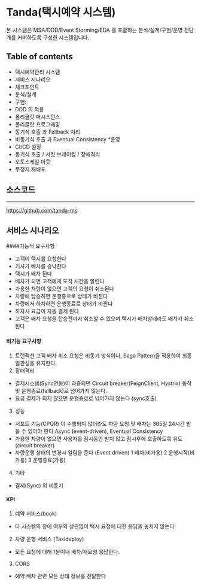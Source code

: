 Tanda(택시예약 시스템)
======================
본 시스템은 MSA/DDD/Event Storming/EDA 를 포괄하는 분석/설계/구현/운영 전단계를 커버하도록 구성한 시스템입니다.
  
## Table of contents

 * 택시예약관리 시스템
  * 서비스 시나리오
  * 체크포인트
  * 분석/설계
  * 구현:
   * DDD 의 적용
   * 폴리글랏 퍼시스턴스
   * 폴리글랏 프로그래밍
   * 동기식 호출 과 Fallback 처리
   * 비동기식 호출 과 Eventual Consistency
 *운영
  * CI/CD 설정
  * 동기식 호출 / 서킷 브레이킹 / 장애격리
  * 오토스케일 아웃
  * 무정지 재배포
  
 ## 소스코드
 ---
 https://github.com/tanda-ms
 
 ## 서비스 시나리오
 
 ####기능적 요구사항
 
 - 고객이 택시를 요청한다
 - 기사가 배차를 승낙한다
 - 택시가 배차 된다
 - 배차가 되면 고객에게 도착 시간을 알린다
 - 가용한 차량이 없으면 고객의 요청이 취소된다
 - 차량에 탑승하면 운행중으로 상태가 바뀐다
 - 차량에서 하차하면 운행종료로 상태가 바뀐다
 - 하차시 요금이 자동 결제 된다
 - 고객은 배차 요청을 탑승전까지 취소할 수 있으며 택시가 배차상태라도 배차가 취소된다
 
#### 비기능 요구사항
 
  1. 트랜잭션
   고객 배차 취소 요청은 비동기 방식이나, Saga Pattern을 적용하여 최종 일관성을 유지한다.  
  2. 장애격리
   - 결제시스템(Sync연동)이 과중되면 Circuit breaker(FeignClient, Hystrix) 동작 및 운행종료(fallback)로 넘어가지 않는다.
   - 요금 결제가 되지 않으면 운행종료로 넘어가지 않는다 (sync호출)
  3. 성능 
   - 서포트 기능(CPQR) 이 수행되지 않더라도 차량 요청 및 배차는 365일 24시간 받을 수 있어야 한다      Async (event-driven), Eventual Consistency
   - 가용한 차량이 없으면 사용자를 잠시동안 받지 않고 잠시후에 호출하도록 유도 (circuit breaker)
  - 차량운행 상태의 변경시 알림을 준다 (Event driven)
    1 배차(비가용)
    2 운행시작(비가용)
    3 운행종료(가용)
  4. 기타
   - 결제(Sync) 외 비동기
   
 ####  KPI 
  1. 예약 서비스(book)
   - 타 시스템의 장애 여부와 상관없이 택시 요청에 대한 응답을 놓치지 않는다

 2. 차량 운행 서비스 (Taxideploy)
   - 모든 요청에 대해 1분이내 배차/재요청 응답한다.

 3. CORS
   - 예약 배차 관련 모든 상태 정보를 전달한다

   




 
